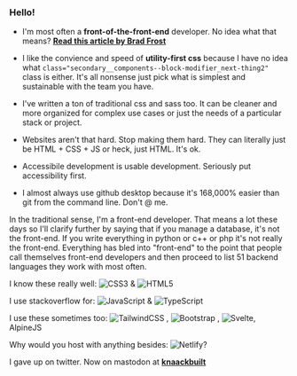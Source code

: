### Hello!

- I'm most often a **front-of-the-front-end** developer. No idea what that means? **[Read this article by Brad Frost](https://bradfrost.com/blog/post/front-of-the-front-end-and-back-of-the-front-end-web-development/)**

- I like the convience and speed of **utility-first css** because I have no idea what `class="secondary__components--block-modifier_next-thing2"` class is either. It's all nonsense just pick what is simplest and sustainable with the team you have.

- I've written a ton of traditional css and sass too. It can be cleaner and more organized for complex use cases or just the needs of a particular stack or project. 

- Websites aren't that hard. Stop making them hard. They can literally just be HTML + CSS + JS or heck, just HTML. It's ok.

- Accessibile development is usable development. Seriously put accessibility first. 

- I almost always use github desktop because it's 168,000% easier than git from the command line. Don't @ me. 

In the traditional sense, I'm a front-end developer. That means a lot these days so I'll clarify further by saying that if you manage a database, it's not the front-end. If you write everything in python or c++ or php it's not really the front-end. Everything has bled into "front-end" to the point that people call themselves front-end developers and then proceed to list 51 backend languages they work with most often. 

I know these really well: ![CSS3](https://img.shields.io/badge/css3-%231572B6.svg?style=for-the-badge&logo=css3&logoColor=white) & ![HTML5](https://img.shields.io/badge/html5-%23E34F26.svg?style=for-the-badge&logo=html5&logoColor=white)

I use stackoverflow for: ![JavaScript](https://img.shields.io/badge/javascript-%23323330.svg?style=for-the-badge&logo=javascript&logoColor=%23F7DF1E) & ![TypeScript](https://img.shields.io/badge/typescript-%23007ACC.svg?style=for-the-badge&logo=typescript&logoColor=white)

I use these sometimes too: ![TailwindCSS](https://img.shields.io/badge/tailwindcss-%2338B2AC.svg?style=for-the-badge&logo=tailwind-css&logoColor=white) , ![Bootstrap](https://img.shields.io/badge/bootstrap-%23563D7C.svg?style=for-the-badge&logo=bootstrap&logoColor=white) , ![Svelte](https://img.shields.io/badge/svelte-%23f1413d.svg?style=for-the-badge&logo=svelte&logoColor=white), AlpineJS

Why would you host with anything besides: ![Netlify](https://img.shields.io/badge/netlify-%23000000.svg?style=for-the-badge&logo=netlify&logoColor=#00C7B7)?

I gave up on twitter. Now on mastodon at <a rel="me" href="https://mastodon.social/@knaackbuilt"> <strong>knaackbuilt</strong> </a>
